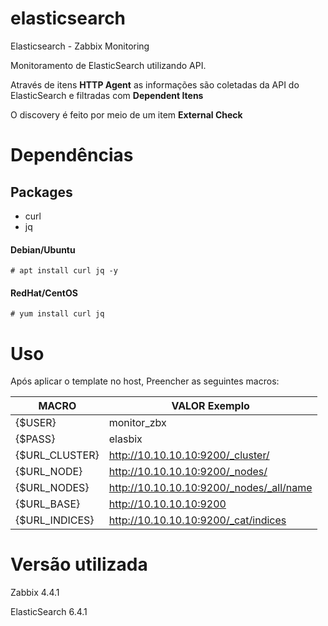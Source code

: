 # elasticsearch
Elasticsearch - Zabbix Monitoring

Monitoramento de ElasticSearch utilizando API.

Através de itens **HTTP Agent** as informações são coletadas da API do ElasticSearch e filtradas com **Dependent Itens**

O discovery é feito por meio de um item **External Check** 

# Dependências
## Packages
* curl
* jq

#### Debian/Ubuntu
```
# apt install curl jq -y 
```

#### RedHat/CentOS
```
# yum install curl jq
```

# Uso

Após aplicar o template no host, Preencher as seguintes macros:

| MACRO | VALOR Exemplo |
| --- | --- |
| {$USER} | monitor_zbx |
| {$PASS} | elasbix |
| {$URL_CLUSTER} | http://10.10.10.10:9200/_cluster/ | 
| {$URL_NODE} | http://10.10.10.10:9200/_nodes/ |
| {$URL_NODES} | http://10.10.10.10:9200/_nodes/_all/name |
| {$URL_BASE} | http://10.10.10.10:9200 |
| {$URL_INDICES} | http://10.10.10.10:9200/_cat/indices |


# Versão utilizada

Zabbix 4.4.1

ElasticSearch 6.4.1
